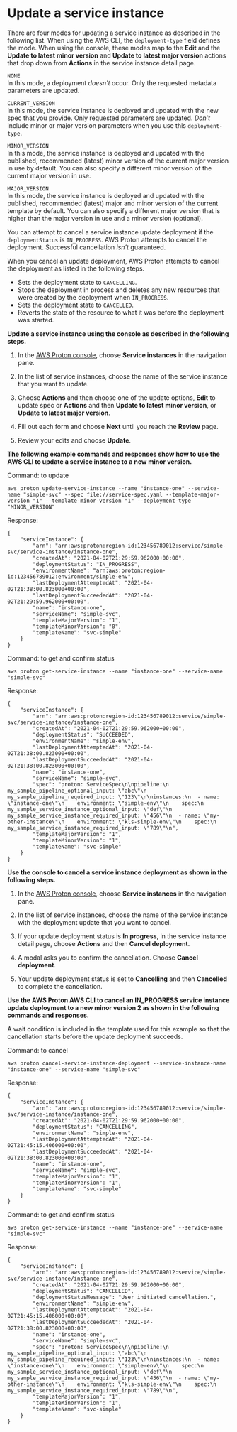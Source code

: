 # Update a service instance<a name="ag-svc-instance-update"></a>

There are four modes for updating a service instance as described in the following list\. When using the AWS CLI, the `deployment-type` field defines the mode\. When using the console, these modes map to the **Edit** and the **Update to latest minor version** and **Update to latest major version** actions that drop down from **Actions** in the service instance detail page\.

  
`NONE`  
In this mode, a deployment *doesn't* occur\. Only the requested metadata parameters are updated\.

  
`CURRENT_VERSION`  
In this mode, the service instance is deployed and updated with the new spec that you provide\. Only requested parameters are updated\. *Don’t* include minor or major version parameters when you use this `deployment-type`\.

  
`MINOR_VERSION`  
In this mode, the service instance is deployed and updated with the published, recommended \(latest\) minor version of the current major version in use by default\. You can also specify a different minor version of the current major version in use\.

  
`MAJOR_VERSION`  
In this mode, the service instance is deployed and updated with the published, recommended \(latest\) major and minor version of the current template by default\. You can also specify a different major version that is higher than the major version in use and a minor version \(optional\)\.

You can attempt to cancel a service instance update deployment if the `deploymentStatus` is `IN_PROGRESS`\. AWS Proton attempts to cancel the deployment\. Successful cancellation *isn’t* guaranteed\.

When you cancel an update deployment, AWS Proton attempts to cancel the deployment as listed in the following steps\.
+ Sets the deployment state to `CANCELLING`\.
+ Stops the deployment in process and deletes any new resources that were created by the deployment when `IN_PROGRESS`\.
+ Sets the deployment state to `CANCELLED`\.
+ Reverts the state of the resource to what it was before the deployment was started\.

**Update a service instance using the console as described in the following steps\.**

1. In the [AWS Proton console](https://console.aws.amazon.com/proton/), choose **Service instances** in the navigation pane\.

1. In the list of service instances, choose the name of the service instance that you want to update\.

1. Choose **Actions** and then choose one of the update options, **Edit** to update spec or **Actions** and then **Update to latest minor version**, or **Update to latest major version**\.

1. Fill out each form and choose **Next** until you reach the **Review** page\.

1. Review your edits and choose **Update**\.

**The following example commands and responses show how to use the AWS CLI to update a service instance to a new minor version\.**

Command: to update

```
aws proton update-service-instance --name "instance-one" --service-name "simple-svc" --spec file://service-spec.yaml --template-major-version "1" --template-minor-version "1" --deployment-type "MINOR_VERSION"
```

Response:

```
{
    "serviceInstance": {
        "arn": "arn:aws:proton:region-id:123456789012:service/simple-svc/service-instance/instance-one",
        "createdAt": "2021-04-02T21:29:59.962000+00:00",
        "deploymentStatus": "IN_PROGRESS",
        "environmentName": "arn:aws:proton:region-id:123456789012:environment/simple-env",
        "lastDeploymentAttemptedAt": "2021-04-02T21:38:00.823000+00:00",
        "lastDeploymentSucceededAt": "2021-04-02T21:29:59.962000+00:00",
        "name": "instance-one",
        "serviceName": "simple-svc",
        "templateMajorVersion": "1",
        "templateMinorVersion": "0",
        "templateName": "svc-simple"
    }
}
```

Command: to get and confirm status

```
aws proton get-service-instance --name "instance-one" --service-name "simple-svc"
```

Response:

```
{
    "serviceInstance": {
        "arn": "arn:aws:proton:region-id:123456789012:service/simple-svc/service-instance/instance-one",
        "createdAt": "2021-04-02T21:29:59.962000+00:00",
        "deploymentStatus": "SUCCEEDED",
        "environmentName": "simple-env",
        "lastDeploymentAttemptedAt": "2021-04-02T21:38:00.823000+00:00",
        "lastDeploymentSucceededAt": "2021-04-02T21:38:00.823000+00:00",
        "name": "instance-one",
        "serviceName": "simple-svc",
        "spec": "proton: ServiceSpec\n\npipeline:\n  my_sample_pipeline_optional_input: \"abc\"\n  my_sample_pipeline_required_input: \"123\"\n\ninstances:\n  - name: \"instance-one\"\n    environment: \"simple-env\"\n    spec:\n      my_sample_service_instance_optional_input: \"def\"\n      my_sample_service_instance_required_input: \"456\"\n  - name: \"my-other-instance\"\n    environment: \"kls-simple-env\"\n    spec:\n      my_sample_service_instance_required_input: \"789\"\n",
        "templateMajorVersion": "1",
        "templateMinorVersion": "1",
        "templateName": "svc-simple"
    }
}
```

**Use the console to cancel a service instance deployment as shown in the following steps\.**

1. In the [AWS Proton console](https://console.aws.amazon.com/proton/), choose **Service instances** in the navigation pane\.

1. In the list of service instances, choose the name of the service instance with the deployment update that you want to cancel\.

1. If your update deployment status is **In progress**, in the service instance detail page, choose **Actions** and then **Cancel deployment**\.

1. A modal asks you to confirm the cancellation\. Choose **Cancel deployment**\.

1. Your update deployment status is set to **Cancelling** and then **Cancelled** to complete the cancellation\.

**Use the AWS Proton AWS CLI to cancel an IN\_PROGRESS service instance update deployment to a new minor version 2 as shown in the following commands and responses\.**

A wait condition is included in the template used for this example so that the cancellation starts before the update deployment succeeds\.

Command: to cancel

```
aws proton cancel-service-instance-deployment --service-instance-name "instance-one" --service-name "simple-svc"
```

Response:

```
{
    "serviceInstance": {
        "arn": "arn:aws:proton:region-id:123456789012:service/simple-svc/service-instance/instance-one",
        "createdAt": "2021-04-02T21:29:59.962000+00:00",
        "deploymentStatus": "CANCELLING",
        "environmentName": "simple-env",
        "lastDeploymentAttemptedAt": "2021-04-02T21:45:15.406000+00:00",
        "lastDeploymentSucceededAt": "2021-04-02T21:38:00.823000+00:00",
        "name": "instance-one",
        "serviceName": "simple-svc",
        "templateMajorVersion": "1",
        "templateMinorVersion": "1",
        "templateName": "svc-simple"   
    }
}
```

Command: to get and confirm status

```
aws proton get-service-instance --name "instance-one" --service-name "simple-svc"
```

Response:

```
{
    "serviceInstance": {
        "arn": "arn:aws:proton:region-id:123456789012:service/simple-svc/service-instance/instance-one",
        "createdAt": "2021-04-02T21:29:59.962000+00:00",
        "deploymentStatus": "CANCELLED",
        "deploymentStatusMessage": "User initiated cancellation.",
        "environmentName": "simple-env",
        "lastDeploymentAttemptedAt": "2021-04-02T21:45:15.406000+00:00",
        "lastDeploymentSucceededAt": "2021-04-02T21:38:00.823000+00:00",
        "name": "instance-one",
        "serviceName": "simple-svc",
        "spec": "proton: ServiceSpec\n\npipeline:\n  my_sample_pipeline_optional_input: \"abc\"\n  my_sample_pipeline_required_input: \"123\"\n\ninstances:\n  - name: \"instance-one\"\n    environment: \"simple-env\"\n    spec:\n      my_sample_service_instance_optional_input: \"def\"\n      my_sample_service_instance_required_input: \"456\"\n  - name: \"my-other-instance\"\n    environment: \"kls-simple-env\"\n    spec:\n      my_sample_service_instance_required_input: \"789\"\n",
        "templateMajorVersion": "1",
        "templateMinorVersion": "1",
        "templateName": "svc-simple"
    }
}
```